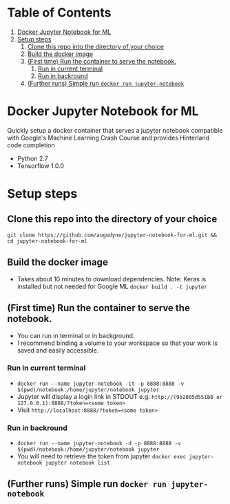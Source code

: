 
# Table of Contents

1.  [Docker Jupyter Notebook for ML](#org8eb4631)
2.  [Setup steps](#orgf4f45b9)
    1.  [Clone this repo into the directory of your choice](#orgb63e5b5)
    2.  [Build the docker image](#org68af203)
    3.  [(First time) Run the container to serve the notebook.](#org238b077)
        1.  [Run in current terminal](#orgf362595)
        2.  [Run in backround](#org4bfaa85)
    4.  [(Further runs) Simple run `docker run jupyter-notebook`](#orga535d42)


<a id="org8eb4631"></a>

# Docker Jupyter Notebook for ML

Quickly setup a docker container that serves a jupyter notebook compatible with Google's Machine Learning Crash Course and provides Hinterland code completion

-   Python 2.7
-   Tensorflow 1.0.0


<a id="orgf4f45b9"></a>

# Setup steps


<a id="orgb63e5b5"></a>

## Clone this repo into the directory of your choice

`git clone https://github.com/augudyne/jupyter-notebook-for-ml.git && cd jupyter-notebook-for-ml`


<a id="org68af203"></a>

## Build the docker image

-   Takes about 10 minutes to download dependencies. Note: Keras is installed but not needed for Google ML
    `docker build . -t jupyter`


<a id="org238b077"></a>

## (First time) Run the container to serve the notebook.

-   You can run in terminal or in background.
-   I recommend binding a volume to your workspace so that your work is saved and easily accessible.


<a id="orgf362595"></a>

### Run in current terminal

-   `docker run --name jupyter-notebook -it -p 8888:8888 -v $(pwd)/notebook:/home/jupyter/notebook jupyter`
-   Jupyter will display a login link in STDOUT e.g.
    `http://(9b2805d551b8 or 127.0.0.1):8888/?token=<some token>`
-   Visit `http://localhost:8888/?token=<some token>`


<a id="org4bfaa85"></a>

### Run in backround

-   `docker run --name jupyter-notebook -d -p 8888:8888 -v $(pwd)/notebook:/home/jupyter/notebook jupyter`
-   You will need to retrieve the token from jupyter
    `docker exec jupyter-notebook jupyter notebook list`


<a id="orga535d42"></a>

## (Further runs) Simple run `docker run jupyter-notebook`

